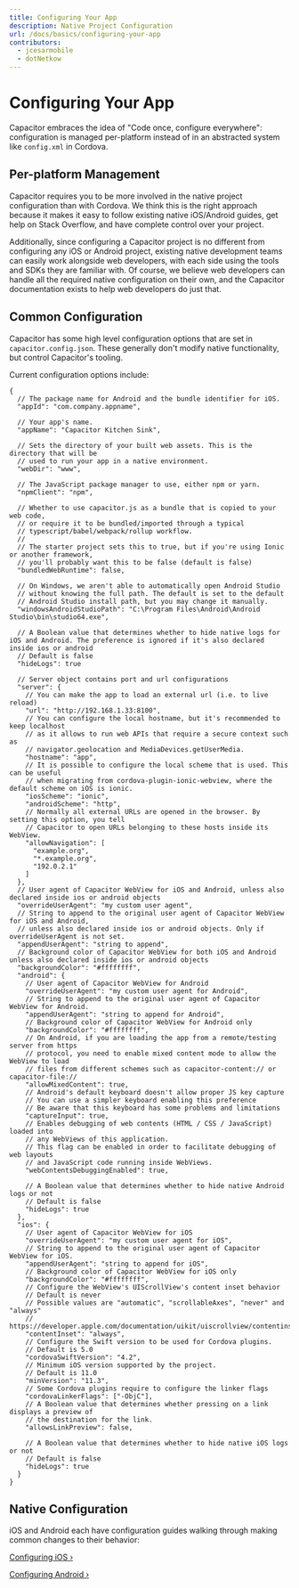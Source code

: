 ```yaml
---
title: Configuring Your App
description: Native Project Configuration
url: /docs/basics/configuring-your-app
contributors:
  - jcesarmobile
  - dotNetkow
---
```


# Configuring Your App

<p class="intro">Capacitor embraces the idea of "Code once, configure everywhere": configuration is
managed per-platform instead of in an abstracted system like <code>config.xml</code> in Cordova.</p>

## Per-platform Management

Capacitor requires you to be more involved in the native project configuration than with Cordova. We think this is the right approach because it makes it easy to follow existing native iOS/Android guides, get help on Stack Overflow, and have complete control over your project.

Additionally, since configuring a Capacitor project is no different from configuring any iOS or Android project, existing native development teams can easily work alongside web developers, with each side using the tools and SDKs they are familiar with. Of course, we believe web developers can handle all the required native configuration on their own, and the Capacitor documentation exists to help web developers do just that.

## Common Configuration

Capacitor has some high level configuration options that are set in `capacitor.config.json`. These generally don't modify native functionality, but control Capacitor's tooling.

Current configuration options include:

```json5
{
  // The package name for Android and the bundle identifier for iOS.
  "appId": "com.company.appname",

  // Your app's name.
  "appName": "Capacitor Kitchen Sink",

  // Sets the directory of your built web assets. This is the directory that will be
  // used to run your app in a native environment.
  "webDir": "www",

  // The JavaScript package manager to use, either npm or yarn.
  "npmClient": "npm",

  // Whether to use capacitor.js as a bundle that is copied to your web code,
  // or require it to be bundled/imported through a typical
  // typescript/babel/webpack/rollup workflow.
  //
  // The starter project sets this to true, but if you're using Ionic or another framework,
  // you'll probably want this to be false (default is false)
  "bundledWebRuntime": false,

  // On Windows, we aren't able to automatically open Android Studio
  // without knowing the full path. The default is set to the default
  // Android Studio install path, but you may change it manually.
  "windowsAndroidStudioPath": "C:\Program Files\Android\Android Studio\bin\studio64.exe",

  // A Boolean value that determines whether to hide native logs for iOS and Android. The preference is ignored if it's also declared inside ios or android
  // Default is false
  "hideLogs": true

  // Server object contains port and url configurations
  "server": {
    // You can make the app to load an external url (i.e. to live reload)
    "url": "http://192.168.1.33:8100",
    // You can configure the local hostname, but it's recommended to keep localhost
    // as it allows to run web APIs that require a secure context such as
    // navigator.geolocation and MediaDevices.getUserMedia.
    "hostname": "app",
    // It is possible to configure the local scheme that is used. This can be useful
    // when migrating from cordova-plugin-ionic-webview, where the default scheme on iOS is ionic.
    "iosScheme": "ionic",
    "androidScheme": "http",
    // Normally all external URLs are opened in the browser. By setting this option, you tell
    // Capacitor to open URLs belonging to these hosts inside its WebView.
    "allowNavigation": [
      "example.org",
      "*.example.org",
      "192.0.2.1"
    ]
  },
  // User agent of Capacitor WebView for iOS and Android, unless also declared inside ios or android objects
  "overrideUserAgent": "my custom user agent",
  // String to append to the original user agent of Capacitor WebView for iOS and Android,
  // unless also declared inside ios or android objects. Only if overrideUserAgent is not set.
  "appendUserAgent": "string to append",
  // Background color of Capacitor WebView for both iOS and Android unless also declared inside ios or android objects
  "backgroundColor": "#ffffffff",
  "android": {
    // User agent of Capacitor WebView for Android
    "overrideUserAgent": "my custom user agent for Android",
    // String to append to the original user agent of Capacitor WebView for Android.
    "appendUserAgent": "string to append for Android",
    // Background color of Capacitor WebView for Android only
    "backgroundColor": "#ffffffff",
    // On Android, if you are loading the app from a remote/testing server from https
    // protocol, you need to enable mixed content mode to allow the WebView to load
    // files from different schemes such as capacitor-content:// or capacitor-file://
    "allowMixedContent": true,
    // Android's default keyboard doesn't allow proper JS key capture
    // You can use a simpler keyboard enabling this preference
    // Be aware that this keyboard has some problems and limitations
    "captureInput": true,
    // Enables debugging of web contents (HTML / CSS / JavaScript) loaded into
    // any WebViews of this application.
    // This flag can be enabled in order to facilitate debugging of web layouts
    // and JavaScript code running inside WebViews.
    "webContentsDebuggingEnabled": true,

    // A Boolean value that determines whether to hide native Android logs or not
    // Default is false
    "hideLogs": true
  },
  "ios": {
    // User agent of Capacitor WebView for iOS
    "overrideUserAgent": "my custom user agent for iOS",
    // String to append to the original user agent of Capacitor WebView for iOS.
    "appendUserAgent": "string to append for iOS",
    // Background color of Capacitor WebView for iOS only
    "backgroundColor": "#ffffffff",
    // Configure the WebView's UIScrollView's content inset behavior
    // Default is never
    // Possible values are "automatic", "scrollableAxes", "never" and "always"
    // https://developer.apple.com/documentation/uikit/uiscrollview/contentinsetadjustmentbehavior
    "contentInset": "always",
    // Configure the Swift version to be used for Cordova plugins.
    // Default is 5.0
    "cordovaSwiftVersion": "4.2",
    // Minimum iOS version supported by the project.
    // Default is 11.0
    "minVersion": "11.3",
    // Some Cordova plugins require to configure the linker flags
    "cordovaLinkerFlags": ["-ObjC"],
    // A Boolean value that determines whether pressing on a link displays a preview of
    // the destination for the link.
    "allowsLinkPreview": false,

    // A Boolean value that determines whether to hide native iOS logs or not
    // Default is false
    "hideLogs": true
  }
}
```

## Native Configuration

iOS and Android each have configuration guides walking through making common changes to their behavior:

[Configuring iOS &#8250;](/docs/ios/configuration)

[Configuring Android &#8250;](/docs/android/configuration)
